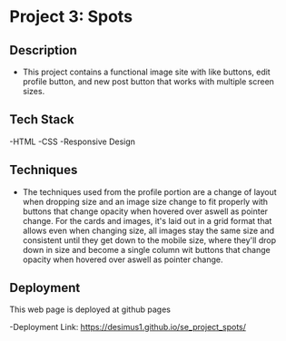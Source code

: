# Project 3: Spots

## Description

- This project contains a functional image site with like buttons, edit profile button, and new post button that works with multiple screen sizes.

## Tech Stack

-HTML
-CSS
-Responsive Design

## Techniques

- The techniques used from the profile portion are a change of layout when dropping size and an image size change to fit properly with buttons that change opacity when hovered over aswell as pointer change. For the cards and images, it's laid out in a grid format that allows even when changing size, all images stay the same size and consistent until they get down to the mobile size, where they'll drop down in size and become a single column wit buttons that change opacity when hovered over aswell as pointer change.

## Deployment

This web page is deployed at github pages

-Deployment Link: https://desimus1.github.io/se_project_spots/
